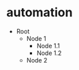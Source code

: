 # automation

<ul>
    <li>Root
        <ul>
            <li>Node 1
                <ul>
                    <li>Node 1.1</li>
                    <li>Node 1.2</li>
                </ul>
            </li>
            <li>Node 2</li>
        </ul>
    </li>
</ul>
